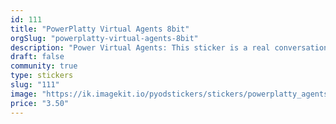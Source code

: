 ```yaml
---
id: 111
title: "PowerPlatty Virtual Agents 8bit"
orgSlug: "powerplatty-virtual-agents-8bit"
description: "Power Virtual Agents: This sticker is a real conversation starter!"
draft: false
community: true
type: stickers
slug: "111"
image: "https://ik.imagekit.io/pyodstickers/stickers/powerplatty_agents.png"
price: "3.50"
---
```


